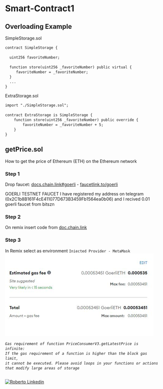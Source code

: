 # Smart-Contract1

## Overloading Example

SimpleStorage.sol
```````````````````````
contract SimpleStorage {

  uint256 favoriteNumber;
  
  function store(uint256 _favoriteNumber) public virtual {
     favoriteNumber = _favoriteNumber;
  }
  ...
}
```````````````````````
ExtraStorage.sol
```````````````````````
import "./SimpleStorage.sol";

contract ExtraStorage is SimpleStorage {
    function store(uint256 _favoriteNumber) public override {
        favoriteNumber = _favoriteNumber + 5;
    }
}
```````````````````````

## getPrice.sol
How to get the price of Ethereum (ETH) on the Ethereum network

### Step 1 
Drop faucet: <a href="https://docs.chain.link/docs/link-token-contracts/#goerli">docs.chain.link#goerli</a> - 
<a href="https://faucetlink.to/goerli">faucetlink.to/goerli</a>

GOERLI TESTNET FAUCET I have registered my address on telegram (0x2C1b8B161F4cE411077D673B3459Fb1564ea0b06) and 
I recived 0.01 goerli faucet from bitszn

### Step 2 
On remix insert code from <a href="https://docs.chain.link/docs/get-the-latest-price/#solidity">doc.chain.link</a>

### Step 3
In Remix select as environment `Iniected Provider - MetaMask` </br>
<img src="./img/getprice.jpg">
<i>
``````````````````````````
Gas requirement of function PriceConsumerV3.getLatestPrice is infinite: 
If the gas requirement of a function is higher than the block gas limit, 
it cannot be executed. Please avoid loops in your functions or actions 
that modify large areas of storage
``````````````````````````
</i>


##
[![Roberto Linkedin](https://img.shields.io/badge/LinkedIn-0077B5?style=for-the-badge&logo=linkedin&logoColor=white)](https://www.linkedin.com/in/roberto-sparacio-b98ab9225/)
